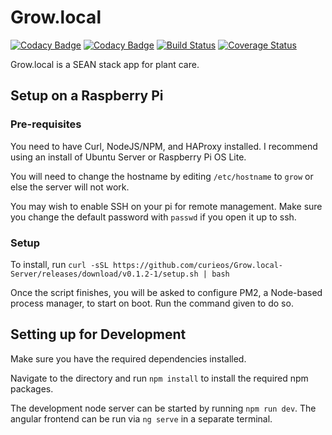 # Grow.local

[![Codacy Badge](https://api.codacy.com/project/badge/Grade/30594da739dc4e528ae943e144fa4a82)](https://app.codacy.com/gh/Grow-local/Server?utm_source=github.com&utm_medium=referral&utm_content=Grow-local/Server&utm_campaign=Badge_Grade_Dashboard)
[![Codacy Badge](https://api.codacy.com/project/badge/Grade/dcbc5600517643b6acb174a7c693e770)](https://app.codacy.com/manual/caroline/Grow.local-Server?utm_source=github.com&utm_medium=referral&utm_content=curieos/Grow.local-Server&utm_campaign=Badge_Grade_Settings)
[![Build Status](https://travis-ci.org/curieos/Grow.local-Server.svg?branch=master)](https://travis-ci.org/curieos/Grow.local-Server)
[![Coverage Status](https://coveralls.io/repos/github/curieos/Grow.local-Server/badge.svg?branch=master)](https://coveralls.io/github/curieos/Grow.local-Server?branch=master)

Grow.local is a SEAN stack app for plant care.

## Setup on a Raspberry Pi

### Pre-requisites

You need to have Curl, NodeJS/NPM, and HAProxy installed. I recommend using an install of Ubuntu Server or Raspberry Pi OS Lite.

You will need to change the hostname by editing `/etc/hostname` to `grow` or else the server will not work.

You may wish to enable SSH on your pi for remote management. Make sure you change the default password with `passwd` if you open it up to ssh.

### Setup

To install, run `curl -sSL https://github.com/curieos/Grow.local-Server/releases/download/v0.1.2-1/setup.sh | bash`

Once the script finishes, you will be asked to configure PM2, a Node-based process manager, to start on boot. Run the command given to do so.

## Setting up for Development

Make sure you have the required dependencies installed.

Navigate to the directory and run `npm install` to install the required npm packages.

The development node server can be started by running `npm run dev`. The angular frontend can be run via `ng serve` in a separate terminal.
